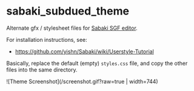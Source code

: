 # sabaki_subdued_theme

Alternate gfx / stylesheet files for [Sabaki SGF editor](https://github.com/yishn/Sabaki).

For installation instructions, see:

* https://github.com/yishn/Sabaki/wiki/Userstyle-Tutorial

Basically, replace the default (empty) `styles.css` file, and copy the other files into the same directory.

![Theme Screenshot](/screenshot.gif?raw=true | width=744)

